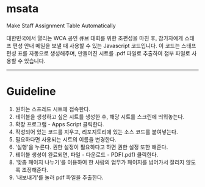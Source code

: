 # msata
Make Staff Assignment Table Automatically

대한민국에서 열리는 WCA 공인 큐브 대회를 위한 조편성을 마친 후, 참가자에게 스태프 편성 안내 메일을 보낼 때 사용할 수 있는 Javascript 코드입니다.
이 코드는 스태프 편성 표를 자동으로 생성해주며, 만들어진 시트를 .pdf 파일로 추출하여 첨부 파일로 사용할 수 있습니다.

---

# Guideline
1. 원하는 스프레드 시트에 접속한다.
2. 테이블을 생성하고 싶은 시트를 생성한 후, 해당 시트를 스크린에 띄워놓는다.
3. 확장 프로그램 - Apps Script 클릭한다.
4. 작성되어 있는 코드를 지우고, 리포지토리에 있는 소스 코드를 붙여넣는다.
5. 필요하다면 사용되는 시트의 이름을 변경한다.
6. '실행'을 누른다. 권한 설정이 필요하다고 하면 권한 설정 또한 해준다.
7. 테이블 생성이 완료되면, 파일 - 다운로드 - PDF(.pdf) 클릭한다.
8. '맞춤 페이지 나누기'를 이용하여 한 사람의 업무가 페이지를 넘어가서 잘리지 않도록 조정해준다.
9. '내보내기'를 눌러 pdf 파일을 추출한다.
